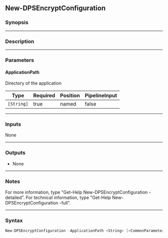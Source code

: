 New-DPSEncryptConfiguration
---------------------------

### Synopsis

---

### Description

---

### Parameters
#### **ApplicationPath**
Directory of the application

|Type      |Required|Position|PipelineInput|
|----------|--------|--------|-------------|
|`[String]`|true    |named   |false        |

---

### Inputs
None

---

### Outputs
* None

---

### Notes
For more information, type "Get-Help New-DPSEncryptConfiguration -detailed". For technical information, type "Get-Help New-DPSEncryptConfiguration -full".

---

### Syntax
```PowerShell
New-DPSEncryptConfiguration -ApplicationPath <String> [<CommonParameters>]
```

